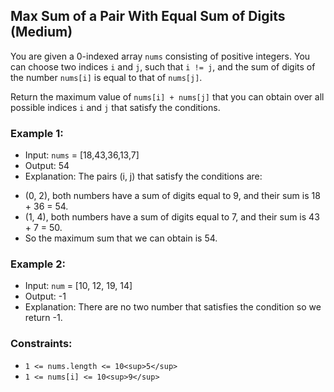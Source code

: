 ## Max Sum of a Pair With Equal Sum of Digits (Medium)
You are given a 0-indexed array `nums` consisting of positive integers.
You can choose two indices `i` and `j`, such that `i != j`, and the sum of digits of the number `nums[i]` is equal to that of `nums[j]`.

Return the maximum value of `nums[i] + nums[j]` that you can obtain over all possible indices `i` and `j` that satisfy the conditions.


### Example 1:
* Input: `nums` = [18,43,36,13,7]
* Output: 54
* Explanation: The pairs (i, j) that satisfy the conditions are:
- (0, 2), both numbers have a sum of digits equal to 9, and their sum is 18 + 36 = 54.
- (1, 4), both numbers have a sum of digits equal to 7, and their sum is 43 + 7 = 50.
- So the maximum sum that we can obtain is 54.

### Example 2:
* Input: `num` = [10, 12, 19, 14]
* Output: -1
* Explanation: There are no two number that satisfies the condition so we return -1.

### Constraints:
* `1 <= nums.length <= 10<sup>5</sup>`
* `1 <= nums[i] <= 10<sup>9</sup>`

